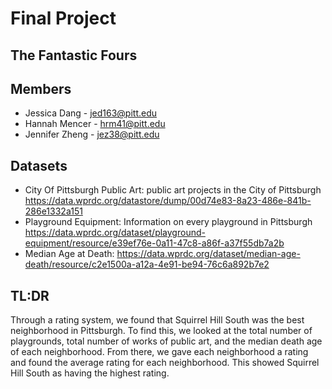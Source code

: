 # Final Project
## The Fantastic Fours
## Members
  * Jessica Dang - jed163@pitt.edu
  * Hannah Mencer - hrm41@pitt.edu
  * Jennifer Zheng - jez38@pitt.edu  
## Datasets  
* City Of Pittsburgh Public Art: public art projects in the City of Pittsburgh https://data.wprdc.org/datastore/dump/00d74e83-8a23-486e-841b-286e1332a151 
* Playground Equipment: Information on every playground in Pittsburgh https://data.wprdc.org/dataset/playground-equipment/resource/e39ef76e-0a11-47c8-a86f-a37f55db7a2b 
* Median Age at Death:  https://data.wprdc.org/dataset/median-age-death/resource/c2e1500a-a12a-4e91-be94-76c6a892b7e2
## TL:DR
Through a rating system, we found that Squirrel Hill South was the best neighborhood in Pittsburgh. To find this, we looked at the total number of playgrounds, total number of works of public art, and the median death age of each neighborhood. From there, we gave each neighborhood a rating and found the average rating for each neighborhood. This showed Squirrel Hill South as having the highest rating.
